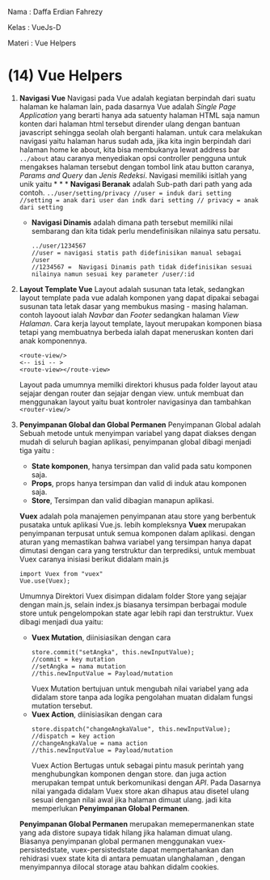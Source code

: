 Nama   : Daffa Erdian Fahrezy

Kelas  : VueJs-D

Materi : Vue Helpers

# (14) Vue Helpers

1. **Navigasi Vue**
    Navigasi pada Vue adalah kegiatan berpindah dari suatu halaman ke halaman lain, pada dasarnya Vue adalah *Single Page Application* yang berarti hanya ada  satuenty halaman HTML saja namun konten dari halaman html tersebut dirender ulang dengan bantuan javascript sehingga seolah olah berganti halaman. untuk cara melakukan navigasi yaitu halaman harus sudah ada, jika kita ingin berpindah dari halaman home ke about, kita bisa membukanya lewat address bar `../about` atau caranya menyediakan opsi controller pengguna untuk mengakses halaman tersebut dengan tombol link atau button caranya, *Params and Query* dan *Jenis Redeksi*. Navigasi memiliki isitlah yang unik yaitu * *  *  **Navigasi Beranak** adalah Sub-path dari path yang ada contoh.
        ```
        ../user/setting/privacy
        //user = induk dari setting
        //setting = anak dari user dan indk dari setting
        // privacy = anak dari setting 
        ```  
    *  **Navigasi Dinamis** adalah dimana path tersebut memiliki nilai sembarang dan kita tidak perlu mendefinisikan nilainya satu persatu.
        ```
        ../user/1234567
        //user = navigasi statis path didefinisikan manual sebagai /user
        //1234567 =  Navigasi Dinamis path tidak didefinisikan sesuai nilainya namun sesuai key parameter /user/:id
        ```

2. **Layout Template Vue**
    Layout adalah susunan tata letak, sedangkan layout template pada vue adalah komponen yang dapat dipakai sebagai susunan tata letak dasar yang membukus masing - masing halaman. contoh layoout ialah *Navbar* dan *Footer* sedangkan halaman *View Halaman*. Cara kerja layout template, layout merupakan komponen biasa tetapi yang membuatnya berbeda ialah dapat  meneruskan konten dari anak komponennya.
    ```
    <route-view/>
    <-- isi -- >
    <route-view></route-view>
    ```
    Layout pada umumnya memilki direktori khusus pada folder layout atau sejajar dengan router dan sejajar dengan view. untuk membuat dan menggunakan layout  yaitu buat kontroler navigasinya dan tambahkan  `<router-view/>`

3. **Penyimpanan Global dan Global Permanen**
    Penyimpanan Global adalah Sebuah metode untuk menyimpan variabel yang dapat diakses dengan mudah di seluruh bagian aplikasi, penyimpanan global dibagi menjadi tiga yaitu :
    * **State komponen**, hanya tersimpan dan valid pada satu komponen saja. 
    * **Props**, props hanya tersimpan dan valid di induk atau komponen saja.
    * **Store**, Tersimpan dan valid dibagian manapun aplikasi.

    **Vuex** adalah pola manajemen penyimpanan atau store yang berbentuk pusataka untuk aplikasi Vue.js. lebih kompleksnya **Vuex** merupakan penyimpanan terpusat untuk semua komponen dalam aplikasi. dengan aturan yang memastikan bahwa variabel yang tersimpan hanya dapat dimutasi dengan cara yang terstruktur dan terprediksi, untuk membuat Vuex caranya inisiasi berikut didalam main.js
    ```
    import Vuex from "vuex"
    Vue.use(Vuex);
    ```
    Umumnya Direktori Vuex disimpan didalam folder Store yang sejajar dengan main.js, selain index.js biasanya tersimpan berbagai module store untuk pengelompokan state agar lebih rapi dan terstruktur. Vuex dibagi menjadi dua yaitu:
    * **Vuex Mutation**, diinisiasikan dengan cara 
        ```
        store.commit("setAngka", this.newInputValue);
        //commit = key mutation
        //setAngka = nama mutation
        //this.newInputValue = Payload/mutation 
        ```
        Vuex Mutation bertujuan untuk mengubah nilai variabel yang ada didalam store tanpa ada logika pengolahan muatan didalam fungsi mutation tersebut.
    * **Vuex Action**, diinisiasikan dengan cara
        ```
        store.dispatch("changeAngkaValue", this.newInputValue);
        //dispatch = key action
        //changeAngkaValue = nama action
        //this.newInputValue = Payload/mutation
        ```
        Vuex Action Bertugas untuk sebagai pintu masuk perintah yang menghubungkan komponen dengan store. dan juga action merupakan tempat untuk berkomunikasi dengan *API*.
    Pada Dasarnya nilai yangada didalam Vuex store akan dihapus atau disetel ulang sesuai dengan nilai awal jika halaman dimuat ulang. jadi kita memperlukan **Penyimpanan Global Permanen**.

    **Penyimpanan Global Permanen** merupakan memepermanenkan state yang ada distore supaya tidak hilang jika halaman dimuat ulang. Biasanya penyimpanan global permanen menggunakan vuex-persistedstate, vuex-persistedstate dapat mempertahankan dan rehidrasi vuex state kita di antara pemuatan ulanghalaman , dengan menyimpannya dilocal storage atau bahkan didalm cookies.
    